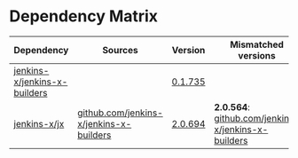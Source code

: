 # Dependency Matrix

Dependency | Sources | Version | Mismatched versions
---------- | ------- | ------- | -------------------
[jenkins-x/jenkins-x-builders](https://github.com/jenkins-x/jenkins-x-builders.git) |  | [0.1.735]() | 
[jenkins-x/jx](https://github.com/jenkins-x/jx.git) | [github.com/jenkins-x/jenkins-x-builders](https://github.com/jenkins-x/jenkins-x-builders) | [2.0.694](https://github.com/jenkins-x/jx/releases/tag/v2.0.694) | **2.0.564**: [github.com/jenkins-x/jenkins-x-builders](https://github.com/jenkins-x/jenkins-x-builders)
